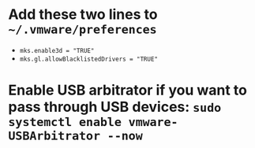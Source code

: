 # Add these two lines to `~/.vmware/preferences`
* `mks.enable3d = "TRUE"`
* `mks.gl.allowBlacklistedDrivers = "TRUE"`
# Enable USB arbitrator if you want to pass through USB devices: `sudo systemctl enable vmware-USBArbitrator --now`